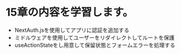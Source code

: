# 15章の内容を学習します。
* NextAuth.jsを使用してアプリに認証を追加する
* ミドルウェアを使用してユーザーをリダイレクトしてルートを保護
* useActionStateをし用意して保留状態とフォームエラーを処理する
